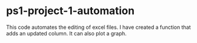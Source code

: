 # ps1-project-1-automation
This code automates the editing of excel files. I have created a function that adds an updated column. It can also plot a graph.

